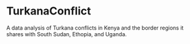# TurkanaConflict
A data analysis of Turkana conflicts in Kenya and the border regions it shares with South Sudan, Ethopia, and Uganda.
